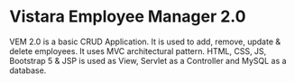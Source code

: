 # Vistara Employee Manager 2.0
VEM 2.0 is a basic CRUD Application. It is used to add, remove, update & delete employees.
It uses MVC architectural pattern. HTML, CSS, JS, Bootstrap 5 & JSP is used as View, Servlet as a Controller and MySQL as a database.
